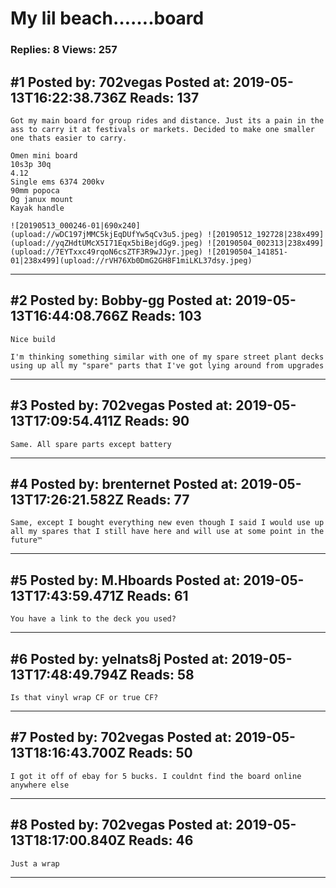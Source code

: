 # My lil beach&hellip;&hellip;.board

### Replies: 8 Views: 257

## \#1 Posted by: 702vegas Posted at: 2019-05-13T16:22:38.736Z Reads: 137

```
Got my main board for group rides and distance. Just its a pain in the ass to carry it at festivals or markets. Decided to make one smaller one thats easier to carry.

Omen mini board
10s3p 30q
4.12 
Single ems 6374 200kv
90mm popoca
Og janux mount
Kayak handle

![20190513_000246-01|690x240](upload://wDC197jMMC5kjEqDUfYw5qCv3u5.jpeg) ![20190512_192728|238x499](upload://yqZHdtUMcX5I71Eqx5biBejdGg9.jpeg) ![20190504_002313|238x499](upload://7EYTxxc49rqoN6csZTF3R9wJJyr.jpeg) ![20190504_141851-01|238x499](upload://rVH76Xb0DmG2GH8F1miLKL37dsy.jpeg)
```

---
## \#2 Posted by: Bobby-gg Posted at: 2019-05-13T16:44:08.766Z Reads: 103

```
Nice build

I'm thinking something similar with one of my spare street plant decks using up all my "spare" parts that I've got lying around from upgrades
```

---
## \#3 Posted by: 702vegas Posted at: 2019-05-13T17:09:54.411Z Reads: 90

```
Same. All spare parts except battery
```

---
## \#4 Posted by: brenternet Posted at: 2019-05-13T17:26:21.582Z Reads: 77

```
Same, except I bought everything new even though I said I would use up all my spares that I still have here and will use at some point in the future™
```

---
## \#5 Posted by: M.Hboards Posted at: 2019-05-13T17:43:59.471Z Reads: 61

```
You have a link to the deck you used?
```

---
## \#6 Posted by: yelnats8j Posted at: 2019-05-13T17:48:49.794Z Reads: 58

```
Is that vinyl wrap CF or true CF?
```

---
## \#7 Posted by: 702vegas Posted at: 2019-05-13T18:16:43.700Z Reads: 50

```
I got it off of ebay for 5 bucks. I couldnt find the board online anywhere else
```

---
## \#8 Posted by: 702vegas Posted at: 2019-05-13T18:17:00.840Z Reads: 46

```
Just a wrap
```

---
